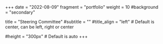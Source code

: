 +++
date = "2022-08-09"
fragment = "portfolio"
weight = 10
#background = "secondary"

title = "Steering Committee"
#subtitle = ""
#title_align = "left" # Default is center, can be left, right or center

#height = "300px" # Default is auto
+++